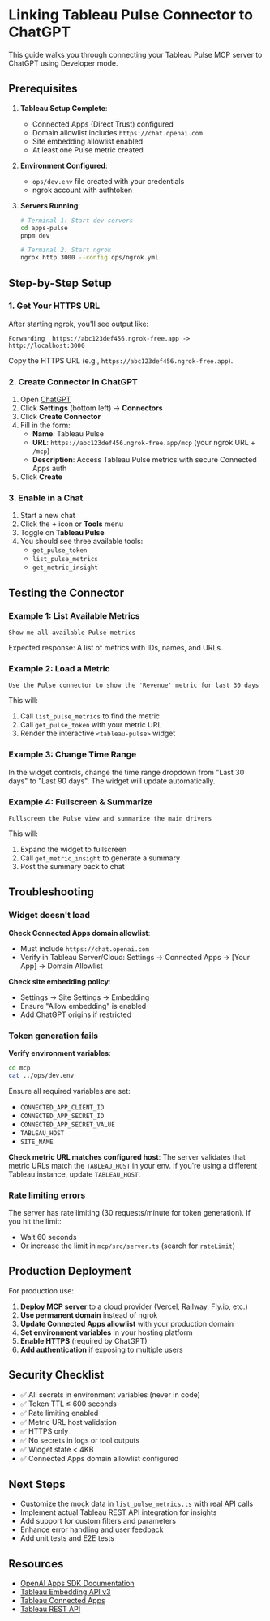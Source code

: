 # Linking Tableau Pulse Connector to ChatGPT

This guide walks you through connecting your Tableau Pulse MCP server to ChatGPT using Developer mode.

## Prerequisites

1. **Tableau Setup Complete**:
   - Connected Apps (Direct Trust) configured
   - Domain allowlist includes `https://chat.openai.com`
   - Site embedding allowlist enabled
   - At least one Pulse metric created

2. **Environment Configured**:
   - `ops/dev.env` file created with your credentials
   - ngrok account with authtoken

3. **Servers Running**:
   ```bash
   # Terminal 1: Start dev servers
   cd apps-pulse
   pnpm dev

   # Terminal 2: Start ngrok
   ngrok http 3000 --config ops/ngrok.yml
   ```

## Step-by-Step Setup

### 1. Get Your HTTPS URL

After starting ngrok, you'll see output like:

```
Forwarding  https://abc123def456.ngrok-free.app -> http://localhost:3000
```

Copy the HTTPS URL (e.g., `https://abc123def456.ngrok-free.app`).

### 2. Create Connector in ChatGPT

1. Open [ChatGPT](https://chat.openai.com/)
2. Click **Settings** (bottom left) → **Connectors**
3. Click **Create Connector**
4. Fill in the form:
   - **Name**: Tableau Pulse
   - **URL**: `https://abc123def456.ngrok-free.app/mcp` (your ngrok URL + `/mcp`)
   - **Description**: Access Tableau Pulse metrics with secure Connected Apps auth
5. Click **Create**

### 3. Enable in a Chat

1. Start a new chat
2. Click the **+** icon or **Tools** menu
3. Toggle on **Tableau Pulse**
4. You should see three available tools:
   - `get_pulse_token`
   - `list_pulse_metrics`
   - `get_metric_insight`

## Testing the Connector

### Example 1: List Available Metrics

```
Show me all available Pulse metrics
```

Expected response: A list of metrics with IDs, names, and URLs.

### Example 2: Load a Metric

```
Use the Pulse connector to show the 'Revenue' metric for last 30 days
```

This will:
1. Call `list_pulse_metrics` to find the metric
2. Call `get_pulse_token` with your metric URL
3. Render the interactive `<tableau-pulse>` widget

### Example 3: Change Time Range

In the widget controls, change the time range dropdown from "Last 30 days" to "Last 90 days". The widget will update automatically.

### Example 4: Fullscreen & Summarize

```
Fullscreen the Pulse view and summarize the main drivers
```

This will:
1. Expand the widget to fullscreen
2. Call `get_metric_insight` to generate a summary
3. Post the summary back to chat

## Troubleshooting

### Widget doesn't load

**Check Connected Apps domain allowlist**:
- Must include `https://chat.openai.com`
- Verify in Tableau Server/Cloud: Settings → Connected Apps → [Your App] → Domain Allowlist

**Check site embedding policy**:
- Settings → Site Settings → Embedding
- Ensure "Allow embedding" is enabled
- Add ChatGPT origins if restricted

### Token generation fails

**Verify environment variables**:
```bash
cd mcp
cat ../ops/dev.env
```

Ensure all required variables are set:
- `CONNECTED_APP_CLIENT_ID`
- `CONNECTED_APP_SECRET_ID`
- `CONNECTED_APP_SECRET_VALUE`
- `TABLEAU_HOST`
- `SITE_NAME`

**Check metric URL matches configured host**:
The server validates that metric URLs match the `TABLEAU_HOST` in your env. If you're using a different Tableau instance, update `TABLEAU_HOST`.

### Rate limiting errors

The server has rate limiting (30 requests/minute for token generation). If you hit the limit:
- Wait 60 seconds
- Or increase the limit in `mcp/src/server.ts` (search for `rateLimit`)

## Production Deployment

For production use:

1. **Deploy MCP server** to a cloud provider (Vercel, Railway, Fly.io, etc.)
2. **Use permanent domain** instead of ngrok
3. **Update Connected Apps allowlist** with your production domain
4. **Set environment variables** in your hosting platform
5. **Enable HTTPS** (required by ChatGPT)
6. **Add authentication** if exposing to multiple users

## Security Checklist

- ✅ All secrets in environment variables (never in code)
- ✅ Token TTL ≤ 600 seconds
- ✅ Rate limiting enabled
- ✅ Metric URL host validation
- ✅ HTTPS only
- ✅ No secrets in logs or tool outputs
- ✅ Widget state < 4KB
- ✅ Connected Apps domain allowlist configured

## Next Steps

- Customize the mock data in `list_pulse_metrics.ts` with real API calls
- Implement actual Tableau REST API integration for insights
- Add support for custom filters and parameters
- Enhance error handling and user feedback
- Add unit tests and E2E tests

## Resources

- [OpenAI Apps SDK Documentation](https://platform.openai.com/docs/apps)
- [Tableau Embedding API v3](https://help.tableau.com/current/api/embedding_api/en-us/index.html)
- [Tableau Connected Apps](https://help.tableau.com/current/server/en-us/connected_apps.htm)
- [Tableau REST API](https://help.tableau.com/current/api/rest_api/en-us/REST/rest_api.htm)
